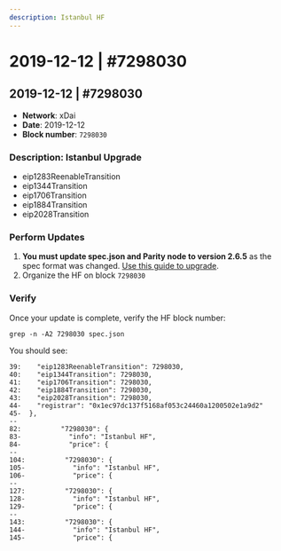 ```yaml
---
description: Istanbul HF
---
```


# 2019-12-12 \| \#7298030

## 2019-12-12 \| \#7298030

* **Network**: xDai
* **Date**: 2019-12-12
* **Block number**: `7298030`

### Description: Istanbul Upgrade

* eip1283ReenableTransition
* eip1344Transition
* eip1706Transition
* eip1884Transition
* eip2028Transition

### Perform Updates

1. **You must update spec.json and Parity node to version 2.6.5** as the spec format was changed. [Use this guide to upgrade](https://forum.poa.network/t/istanbul-activation-on-xdai/3179).
2. Organize the HF on block `7298030`

### Verify

Once your update is complete, verify the HF block number:

```text
grep -n -A2 7298030 spec.json
```

You should see:

```text
39:    "eip1283ReenableTransition": 7298030,
40:    "eip1344Transition": 7298030,
41:    "eip1706Transition": 7298030,
42:    "eip1884Transition": 7298030,
43:    "eip2028Transition": 7298030,
44-    "registrar": "0x1ec97dc137f5168af053c24460a1200502e1a9d2"
45-  },
--
82:          "7298030": {
83-            "info": "Istanbul HF",
84-            "price": {
--
104:          "7298030": {
105-            "info": "Istanbul HF",
106-            "price": {
--
127:          "7298030": {
128-            "info": "Istanbul HF",
129-            "price": {
--
143:          "7298030": {
144-            "info": "Istanbul HF",
145-            "price": {
```

